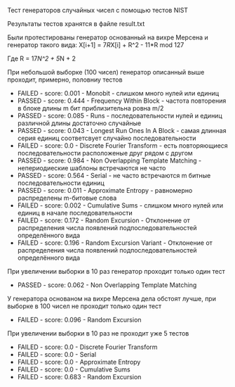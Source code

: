 Тест генераторов случайных чисел с помощью тестов NIST

Результаты тестов хранятся в файле result.txt

Были протестированы генератор основанный на вихре Мерсена и генератор такого вида:
X[i+1] = 7*R*X[i] + R^2 - 11*R mod 127 

Где R = 17*N^2 + 5*N + 2

При небольшой выборке (100 чисел) генератор описанный выше проходит, примерно, половниу тестов

- FAILED - score: 0.001 - Monobit - слишком много нулей или единиц
- PASSED - score: 0.444 - Frequency Within Block - частота повторения в блоке длины m бит приблизительна ровна m/2
- PASSED - score: 0.085 - Runs - последовательности нулей и единиц различной длины достаточно случайные 
- PASSED - score: 0.043 - Longest Run Ones In A Block - самая длинная серия единиц соответсвует случайно последовательности 
- FAILED - score: 0.0 - Discrete Fourier Transform - есть повторяющиеся последовательности расположеные друг рядом с другом
- PASSED - score: 0.984 - Non Overlapping Template Matching - непериодиеские шаблоны встречаются не часто
- PASSED - score: 0.564 - Serial - не часто встречаются m битные последовательности единиц
- PASSED - score: 0.011 - Approximate Entropy - равномерно распределены m-битовые слова 
- FAILED - score: 0.002 - Cumulative Sums - слишком много нулей или единиц в начале последовательности
- FAILED - score: 0.172 - Random Excursion - Отклонение от распределения числа появлений подпоследовательностей определённого вида
- FAILED - score: 0.196 - Random Excursion Variant - Отклонение от распределения числа появлений подпоследовательностей определённого вида 

При увеличении выборки в 10 раз генератор проходит только один тест

- PASSED - score: 0.062 - Non Overlapping Template Matching


У генератора основаном на вихре Мерсена дела обстоят лучше, при выборке в 100 чисел не проходит только один тест

- FAILED - score: 0.096 - Random Excursion

При увеличении выборки в 10 раз не проходит уже 5 тестов

- FAILED - score: 0.0 - Discrete Fourier Transform 
- FAILED - score: 0.0 - Serial 
- FAILED - score: 0.0 - Approximate Entropy 
- FAILED - score: 0.0 - Cumulative Sums 
- FAILED - score: 0.683 - Random Excursion 
